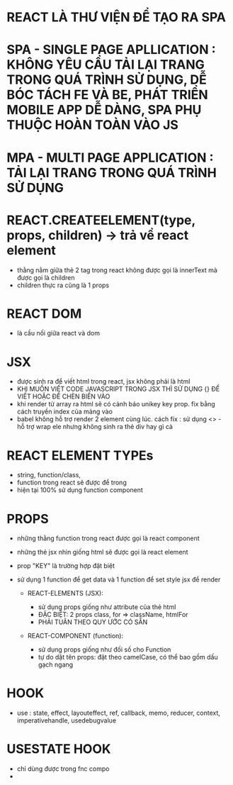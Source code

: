 # REACT LÀ THƯ VIỆN ĐỂ TẠO RA SPA

# SPA - SINGLE PAGE APLLICATION : KHÔNG YÊU CẦU TẢI LẠI TRANG TRONG QUÁ TRÌNH SỬ DỤNG, DỄ BÓC TÁCH FE VÀ BE, PHÁT TRIỂN MOBILE APP DỄ DÀNG, SPA PHỤ THUỘC HOÀN TOÀN VÀO JS

# MPA - MULTI PAGE APPLICATION : TẢI LẠI TRANG TRONG QUÁ TRÌNH SỬ DỤNG

# REACT.CREATEELEMENT(type, props, children) -> trả về react element
- thằng nằm giữa thẻ 2 tag trong react không được gọi là innerText mà được gọi là children
- children thực ra cũng là 1 props

# REACT DOM
- là cầu nối giữa react và dom

# JSX
- được sinh ra để viết html trong react, jsx không phải là html
- KHI MUỐN VIẾT CODE JAVASCRIPT TRONG JSX THÌ SỬ DỤNG {} ĐỂ VIẾT HOẶC ĐỂ CHÈN BIẾN VÀO
- khi render từ array ra html sẽ có cảnh báo unikey key prop. fix bằng cách truyền index của mảng vào
- babel không hỗ trợ render 2 element cùng lúc. cách fix : sử dụng <> - hỗ trợ wrap ele nhưng không sinh ra thẻ div hay gì cả

# REACT ELEMENT TYPEs
- string, function/class, 
- function trong react sẽ được để trong <fnAbc/>
- hiện tại 100% sử dụng function component

# PROPS
- những thằng function trong react được gọi là react component
- những thẻ jsx nhìn giống html sẽ được gọi là react element
- prop "KEY" là trường hợp đặt biệt
- sử dụng 1 function để get data và 1 function để set style jsx để render

   * REACT-ELEMENTS (JSX):
      + sử dụng props giống như attribute của thẻ html
      + ĐẶC BIỆT: 2 props class, for => className, htmlFor
      + PHẢI TUÂN THEO QUY ƯỚC CÓ SẴN

   * REACT-COMPONENT (function):
      + sử dụng props giống như đối số cho Function
      + tự do dặt tên props: đặt theo camelCase, có thể bao gồm dấu gạch ngang

# HOOK
- use : state, effect, layouteffect, ref, callback, memo, reducer, context, imperativehandle, usedebugvalue

# USESTATE HOOK
- chỉ dùng được trong fnc compo
- 
